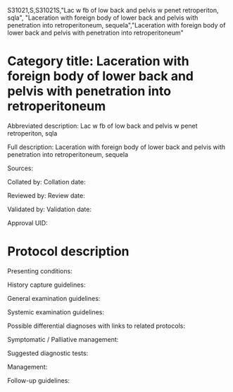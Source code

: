 S31021,S,S31021S,"Lac w fb of low back and pelvis w penet retroperiton, sqla", "Laceration with foreign body of lower back and pelvis with penetration into retroperitoneum, sequela","Laceration with foreign body of lower back and pelvis with penetration into retroperitoneum"
# Category title: Laceration with foreign body of lower back and pelvis with penetration into retroperitoneum

Abbreviated description: Lac w fb of low back and pelvis w penet retroperiton, sqla

Full description: Laceration with foreign body of lower back and pelvis with penetration into retroperitoneum, sequela

Sources:

Collated by:
Collation date:

Reviewed by:
Review date:

Validated by:
Validation date:

Approval UID:

# Protocol description

Presenting conditions:

History capture guidelines:

General examination guidelines:

Systemic examination guidelines:

Possible differential diagnoses with links to related protocols:

Symptomatic / Palliative management:

Suggested diagnostic tests:

Management:

Follow-up guidelines:
